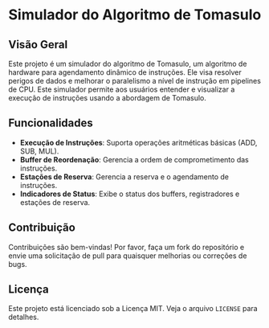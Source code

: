 # Simulador do Algoritmo de Tomasulo

## Visão Geral

Este projeto é um simulador do algoritmo de Tomasulo, um algoritmo de hardware para agendamento dinâmico de instruções. Ele visa resolver perigos de dados e melhorar o paralelismo a nível de instrução em pipelines de CPU. Este simulador permite aos usuários entender e visualizar a execução de instruções usando a abordagem de Tomasulo.

## Funcionalidades

- **Execução de Instruções**: Suporta operações aritméticas básicas (ADD, SUB, MUL).
- **Buffer de Reordenação**: Gerencia a ordem de comprometimento das instruções.
- **Estações de Reserva**: Gerencia a reserva e o agendamento de instruções.
- **Indicadores de Status**: Exibe o status dos buffers, registradores e estações de reserva. 

## Contribuição

Contribuições são bem-vindas! Por favor, faça um fork do repositório e envie uma solicitação de pull para quaisquer melhorias ou correções de bugs.

## Licença

Este projeto está licenciado sob a Licença MIT. Veja o arquivo `LICENSE` para detalhes.